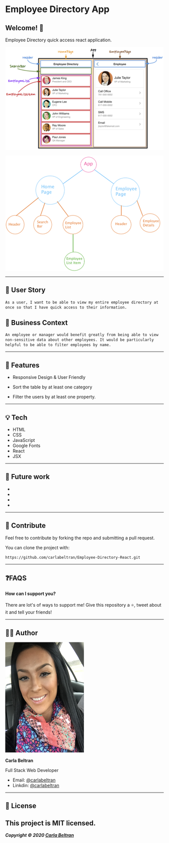 # Employee Directory App

## Welcome! 👋

Employee Directory quick access react application.

![Employee Directory][ Employee Directory App]

[Employee Directory App]: https://github.com/carlabeltran/Employee-Directory-React/blob/master/Images/EmployeeDirectoryApp.png?raw=true "Employee Directory App"

![Employee Directory Tree][ Employee Directory Tree]

[Employee Directory Tree]: https://github.com/carlabeltran/Employee-Directory-React/blob/master/Images/EmployeeDirectoryTree.png?raw=true "Employee Directory Tree"

---

## 📕 User Story

```
As a user, I want to be able to view my entire employee directory at once so that I have quick access to their information.
```

## 💼 Business Context

```
An employee or manager would benefit greatly from being able to view non-sensitive data about other employees. It would be particularly helpful to be able to filter employees by name.
```


-----
## 🌈 Features

* Responsive Design & User Friendly

* Sort the table by at least one category

* Filter the users by at least one property.

*****

## 💡 Tech


* HTML
* CSS
* JavaScript
* Google Fonts
* React
* JSX

---

## 🔮 Future work

-
-
-
-

---



## 🤝 Contribute

Feel free to contribute by forking the repo and submitting a pull request.

You can clone the project with:
```
https://github.com/carlabeltran/Employee-Directory-React.git
```

----

## ❓FAQS

#### How can I support you?

There are lot's of ways to support me! Give this repository a ⭐, tweet about it and tell your friends!

___

## 👩🏻 Author

![Profile Picture](https://github.com/carlabeltran/Eat-Da-Burger-/blob/master/public/img/profilepic250x350.png?raw=true)

**Carla Beltran**

Full Stack Web Developer

>  

- Email: [@carlabeltran](https://github.com/carlabeltran14@icloud.com)
- Linkdin: [@carlabeltran](https://github.com/carlabeltran)

----
## 📝 License

This project is MIT licensed.
---
***Copyright © 2020 [Carla Beltran](https://github.com/carlabeltran)***
